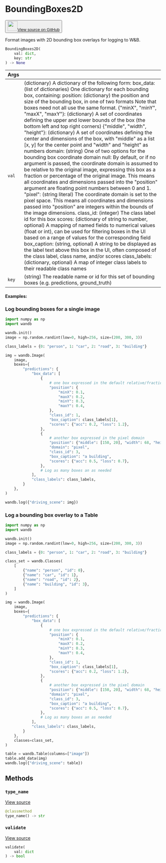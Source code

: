 # BoundingBoxes2D

<p><button style={{display: 'flex', alignItems: 'center', backgroundColor: 'white', border: '1px solid #ddd', padding: '10px', borderRadius: '6px', cursor: 'pointer', boxShadow: '0 2px 3px rgba(0,0,0,0.1)', transition: 'all 0.3s'}}><a href='https://www.github.com/wandb/wandb/tree/v0.19.1/wandb/sdk/data_types/helper_types/bounding_boxes_2d.py#L16-L305' style={{fontSize: '1.2em', display: 'flex', alignItems: 'center'}}><img src='https://github.githubassets.com/images/modules/logos_page/GitHub-Mark.png' height='32px' width='32px' style={{marginRight: '10px'}}/>View source on GitHub</a></button></p>


Format images with 2D bounding box overlays for logging to W&B.

```python
BoundingBoxes2D(
    val: dict,
    key: str
) -> None
```

| Args |  |
| :--- | :--- |
|  `val` |  (dictionary) A dictionary of the following form: box_data: (list of dictionaries) One dictionary for each bounding box, containing: position: (dictionary) the position and size of the bounding box, in one of two formats Note that boxes need not all use the same format. {"minX", "minY", "maxX", "maxY"}: (dictionary) A set of coordinates defining the upper and lower bounds of the box (the bottom left and top right corners) {"middle", "width", "height"}: (dictionary) A set of coordinates defining the center and dimensions of the box, with "middle" as a list [x, y] for the center point and "width" and "height" as numbers domain: (string) One of two options for the bounding box coordinate domain null: By default, or if no argument is passed, the coordinate domain is assumed to be relative to the original image, expressing this box as a fraction or percentage of the original image. This means all coordinates and dimensions passed into the "position" argument are floating point numbers between 0 and 1. "pixel": (string literal) The coordinate domain is set to the pixel space. This means all coordinates and dimensions passed into "position" are integers within the bounds of the image dimensions. class_id: (integer) The class label id for this box scores: (dictionary of string to number, optional) A mapping of named fields to numerical values (float or int), can be used for filtering boxes in the UI based on a range of values for the corresponding field box_caption: (string, optional) A string to be displayed as the label text above this box in the UI, often composed of the class label, class name, and/or scores class_labels: (dictionary, optional) A map of integer class labels to their readable class names |
|  `key` |  (string) The readable name or id for this set of bounding boxes (e.g. predictions, ground_truth) |

#### Examples:

### Log bounding boxes for a single image

<!--yeadoc-test:boundingbox-2d-->


```python
import numpy as np
import wandb

wandb.init()
image = np.random.randint(low=0, high=256, size=(200, 300, 3))

class_labels = {0: "person", 1: "car", 2: "road", 3: "building"}

img = wandb.Image(
    image,
    boxes={
        "predictions": {
            "box_data": [
                {
                    # one box expressed in the default relative/fractional domain
                    "position": {
                        "minX": 0.1,
                        "maxX": 0.2,
                        "minY": 0.3,
                        "maxY": 0.4,
                    },
                    "class_id": 1,
                    "box_caption": class_labels[1],
                    "scores": {"acc": 0.2, "loss": 1.2},
                },
                {
                    # another box expressed in the pixel domain
                    "position": {"middle": [150, 20], "width": 68, "height": 112},
                    "domain": "pixel",
                    "class_id": 3,
                    "box_caption": "a building",
                    "scores": {"acc": 0.5, "loss": 0.7},
                },
                # Log as many boxes an as needed
            ],
            "class_labels": class_labels,
        }
    },
)

wandb.log({"driving_scene": img})
```

### Log a bounding box overlay to a Table

<!--yeadoc-test:bb2d-image-with-labels-->


```python
import numpy as np
import wandb

wandb.init()
image = np.random.randint(low=0, high=256, size=(200, 300, 3))

class_labels = {0: "person", 1: "car", 2: "road", 3: "building"}

class_set = wandb.Classes(
    [
        {"name": "person", "id": 0},
        {"name": "car", "id": 1},
        {"name": "road", "id": 2},
        {"name": "building", "id": 3},
    ]
)

img = wandb.Image(
    image,
    boxes={
        "predictions": {
            "box_data": [
                {
                    # one box expressed in the default relative/fractional domain
                    "position": {
                        "minX": 0.1,
                        "maxX": 0.2,
                        "minY": 0.3,
                        "maxY": 0.4,
                    },
                    "class_id": 1,
                    "box_caption": class_labels[1],
                    "scores": {"acc": 0.2, "loss": 1.2},
                },
                {
                    # another box expressed in the pixel domain
                    "position": {"middle": [150, 20], "width": 68, "height": 112},
                    "domain": "pixel",
                    "class_id": 3,
                    "box_caption": "a building",
                    "scores": {"acc": 0.5, "loss": 0.7},
                },
                # Log as many boxes an as needed
            ],
            "class_labels": class_labels,
        }
    },
    classes=class_set,
)

table = wandb.Table(columns=["image"])
table.add_data(img)
wandb.log({"driving_scene": table})
```

## Methods

### `type_name`

[View source](https://www.github.com/wandb/wandb/tree/v0.19.1/wandb/sdk/data_types/helper_types/bounding_boxes_2d.py#L225-L227)

```python
@classmethod
type_name() -> str
```

### `validate`

[View source](https://www.github.com/wandb/wandb/tree/v0.19.1/wandb/sdk/data_types/helper_types/bounding_boxes_2d.py#L229-L286)

```python
validate(
    val: dict
) -> bool
```
